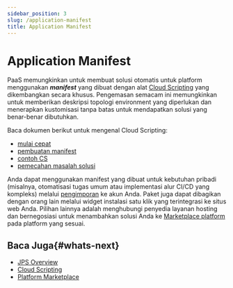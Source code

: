 ```yaml
---
sidebar_position: 3
slug: /application-manifest
title: Application Manifest
---
```

# Application Manifest

PaaS memungkinkan untuk membuat solusi otomatis untuk platform menggunakan _**manifest**_ yang dibuat dengan alat [Cloud Scripting](<https://docs.cloudscripting.com/>) yang dikembangkan secara khusus. Pengemasan semacam ini memungkinkan untuk memberikan deskripsi topologi environment yang diperlukan dan menerapkan kustomisasi tanpa batas untuk mendapatkan solusi yang benar-benar dibutuhkan.

Baca dokumen berikut untuk mengenal Cloud Scripting:

  * [mulai cepat](<https://docs.cloudscripting.com/quick-start/>)
  * [pembuatan manifest](<https://docs.cloudscripting.com/creating-manifest/basic-configs/>)
  * [contoh CS](<https://docs.cloudscripting.com/samples/>)
  * [pemecahan masalah solusi](<https://docs.cloudscripting.com/troubleshooting/>)

Anda dapat menggunakan manifest yang dibuat untuk kebutuhan pribadi (misalnya, otomatisasi tugas umum atau implementasi alur CI/CD yang kompleks) melalui [pengimporan](<https://docs.dewacloud.com/docs/environment-import/>) ke akun Anda. Paket juga dapat dibagikan dengan orang lain melalui widget instalasi satu klik yang terintegrasi ke situs web Anda. Pilihan lainnya adalah menghubungi penyedia layanan hosting dan bernegosiasi untuk menambahkan solusi Anda ke [Marketplace platform](<https://docs.dewacloud.com/docs/marketplace/>) pada platform yang sesuai.

## Baca Juga{#whats-next}

  * [JPS Overview](<https://docs.dewacloud.com/docs/packaging-standard/>)
  * [Cloud Scripting](<https://docs.cloudscripting.com/>)
  * [Platform Marketplace](<https://docs.dewacloud.com/docs/marketplace/>)